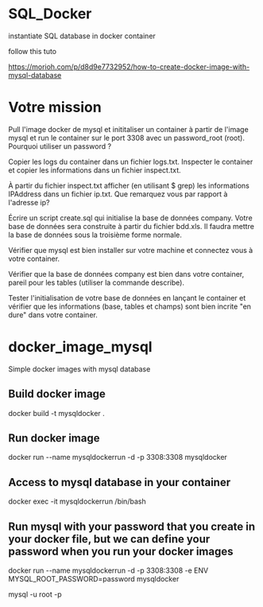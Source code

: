 # SQL_Docker
instantiate SQL database in docker container

follow this tuto

https://morioh.com/p/d8d9e7732952/how-to-create-docker-image-with-mysql-database

# Votre mission
Pull l'image docker de mysql et inititaliser un container à partir de l'image mysql et run le container sur le port 3308 avec un password_root (root). Pourquoi utiliser un password ?

Copier les logs du container dans un fichier logs.txt. Inspecter le container et copier les informations dans un fichier inspect.txt.

À partir du fichier inspect.txt afficher (en utilisant $ grep) les informations IPAddress dans un fichier ip.txt. Que remarquez vous par rapport à l'adresse ip?

Écrire un script create.sql qui initialise la base de données company. Votre base de données sera construite à partir du fichier bdd.xls.
Il faudra mettre la base de données sous la troisième forme normale.

Vérifier que mysql est bien installer sur votre machine et connectez vous à votre container.

Vérifier que la base de données company est bien dans votre container, pareil pour les tables (utiliser la commande describe).

Tester l'initialisation de votre base de données en lançant le container et vérifier que les informations (base, tables et champs) sont bien incrite "en dure" dans votre container.


# docker_image_mysql
Simple docker images with mysql database

## Build docker image
docker build -t mysqldocker .

## Run docker image
docker run --name mysqldockerrun -d -p 3308:3308 mysqldocker

## Access to mysql database in your container
docker exec -it mysqldockerrun /bin/bash

## Run mysql with your password that you create in your docker file, but we can define your password when you run your docker images
docker run --name mysqldockerrun -d -p 3308:3308 -e ENV MYSQL_ROOT_PASSWORD=password mysqldocker

mysql -u root -p
